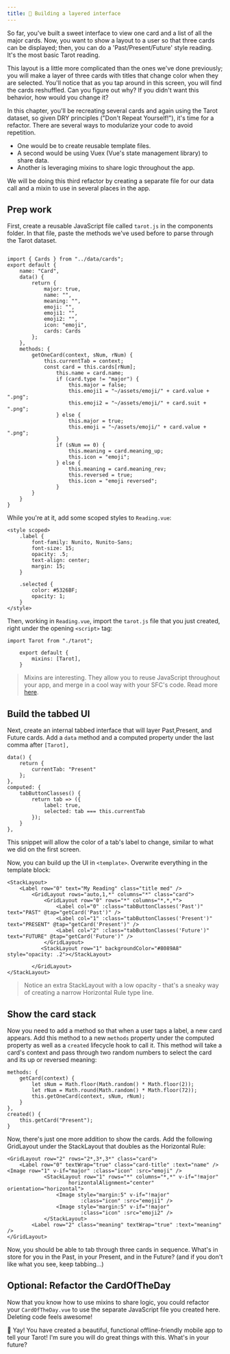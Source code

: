 ```yaml
---
title: 🥞 Building a layered interface
---
```


So far, you've built a sweet interface to view one card and a list of all the major cards. Now, you want to show a layout to a user so that three cards can be displayed; then, you can do a 'Past/Present/Future' style reading. It's the most basic Tarot reading.

This layout is a little more complicated than the ones we've done previously; you will make a layer of three cards with titles that change color when they are selected. You'll notice that as you tap around in this screen, you will find the cards reshuffled. Can you figure out why? If you didn't want this behavior, how would you change it?

In this chapter, you'll be recreating several cards and again using the Tarot dataset, so given DRY principles ("Don't Repeat Yourself!"), it's time for a refactor. There are several ways to modularize your code to avoid repetition.

-   One would be to create reusable template files.
-   A second would be using Vuex (Vue's state management library) to share data.
-   Another is leveraging mixins to share logic throughout the app.

We will be doing this third refactor by creating a separate file for our data call and a mixin to use in several places in the app.

## Prep work

First, create a reusable JavaScript file called `tarot.js` in the components folder. In that file, paste the methods we've used before to parse through the Tarot dataset.

```

import { Cards } from "../data/cards";
export default {
    name: "Card",
    data() {
        return {
            major: true,
            name: "",
            meaning: "",
            emoji: "",
            emoji1: "",
            emoji2: "",
            icon: "emoji",
            cards: Cards
        };
    },
    methods: {
        getOneCard(context, sNum, rNum) {
            this.currentTab = context;
            const card = this.cards[rNum];
                this.name = card.name;
                if (card.type != "major") {
                    this.major = false;
                    this.emoji1 = "~/assets/emoji/" + card.value + ".png";
                    this.emoji2 = "~/assets/emoji/" + card.suit + ".png";
                } else {
                    this.major = true;
                    this.emoji = "~/assets/emoji/" + card.value + ".png";
                }
                if (sNum == 0) {
                    this.meaning = card.meaning_up;
                    this.icon = "emoji";
                } else {
                    this.meaning = card.meaning_rev;
                    this.reversed = true;
                    this.icon = "emoji reversed";
                }
        }
    }
}
```

While you're at it, add some scoped styles to `Reading.vue`:

```
<style scoped>
    .label {
        font-family: Nunito, Nunito-Sans;
        font-size: 15;
        opacity: .5;
        text-align: center;
        margin: 15;
    }

    .selected {
        color: #5326BF;
        opacity: 1;
    }
</style>
```

Then, working in `Reading.vue`, import the `tarot.js` file that you just created, right under the opening `<script>` tag:

```
import Tarot from "./tarot";

    export default {
        mixins: [Tarot],
    }
```

> Mixins are interesting. They allow you to reuse JavaScript throughout your app, and merge in a cool way with your SFC's code. Read more [here](https://vuejs.org/v2/guide/mixins.html).

## Build the tabbed UI

Next, create an internal tabbed interface that will layer Past,Present, and Future cards. Add a `data` method and a computed property under the last comma after `[Tarot],`

```
data() {
    return {
        currentTab: "Present"
    };
},
computed: {
    tabButtonClasses() {
        return tab => ({
            label: true,
            selected: tab === this.currentTab
        });
    }
},
```

This snippet will allow the color of a tab's label to change, similar to what we did on the first screen.

Now, you can build up the UI in `<template>`. Overwrite everything in the template block:

```
<StackLayout>
    <Label row="0" text="My Reading" class="title med" />
        <GridLayout rows="auto,1,*" columns="*" class="card">
            <GridLayout row="0" rows="*" columns="*,*,*">
                <Label col="0" :class="tabButtonClasses('Past')" text="PAST" @tap="getCard('Past')" />
                <Label col="1" :class="tabButtonClasses('Present')" text="PRESENT" @tap="getCard('Present')" />
                <Label col="2" :class="tabButtonClasses('Future')" text="FUTURE" @tap="getCard('Future')" />
            </GridLayout>
           <StackLayout row="1" backgroundColor="#8089A8" style="opacity: .2"></StackLayout>

        </GridLayout>
</StackLayout>
```

> Notice an extra StackLayout with a low opacity - that's a sneaky way of creating a narrow Horizontal Rule type line.

## Show the card stack

Now you need to add a method so that when a user taps a label, a new card appears. Add this method to a new `methods` property under the computed property as well as a `created` lifecycle hook to call it. This method will take a card's context and pass through two random numbers to select the card and its up or reversed meaning:

```
methods: {
    getCard(context) {
        let sNum = Math.floor(Math.random() * Math.floor(2));
        let rNum = Math.round(Math.random() * Math.floor(72));
        this.getOneCard(context, sNum, rNum);
    }
},
created() {
    this.getCard("Present");
}
```

Now, there's just one more addition to show the cards. Add the following GridLayout under the StackLayout that doubles as the Horizontal Rule:

```
<GridLayout row="2" rows="2*,3*,3*" class="card">
    <Label row="0" textWrap="true" class="card-title" :text="name" />         <Image row="1" v-if="major" :class="icon" :src="emoji" />
            <StackLayout row="1" rows="*" columns="*,*" v-if="!major"
                    horizontalAlignment="center" orientation="horizontal">
                <Image style="margin:5" v-if="!major"
                        :class="icon" :src="emoji1" />
                <Image style="margin:5" v-if="!major"
                        :class="icon" :src="emoji2" />
            </StackLayout>
        <Label row="2" class="meaning" textWrap="true" :text="meaning" />
</GridLayout>
```

Now, you should be able to tab through three cards in sequence. What's in store for you in the Past, in your Present, and in the Future? (and if you don't like what you see, keep tabbing...)

## Optional: Refactor the CardOfTheDay

Now that you know how to use mixins to share logic, you could refactor your `CardOfTheDay.vue` to use the separate JavaScript file you created here. Deleting code feels awesome!

🎈 Yay! You have created a beautiful, functional offline-friendly mobile app to tell your Tarot! I'm sure you will do great things with this. What's in your future?
